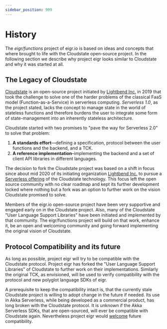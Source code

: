 ```yaml
---
sidebar_position: 999
---
```


# History

The _eigr/functions_ project of eigr.io is based on ideas and concepts that where brought to life with the Cloudstate
open-source project. In the following section we describe why project eigr looks similar to Cloudstate and why it was
started at all.

## The Legacy of Cloudstate

[Cloudstate](https://cloudstate.io) is an open-source project initiated by [Lightbend Inc.](https://lightbend.com/) in
2019 that took the challenge to solve one of the harder problems of the classical FaaS model (Function-as-a-Service) in
serverless computing. _Serverless 1.0_, as the project stated, lacks the concept to manage state in the world of
stateless functions and therefore burdens the user to integrate some form of state-management into an inherently
stateless architecture.

Cloudstate started with two promises to "pave the way for Serverless 2.0" to solve that problem:

1. **A standards effort**—defining a specification, protocol between the user functions and the backend, and a TCK.
2. **A reference implementation**–implementing the backend and a set of client API libraries in different languages.

The decision to fork the Cloudstate project was based on a shift in focus since about mid 2020 of its initiating
organization [Lightbend Inc.](https://lightbend.com/) to pursue
a [Serverless offering](https://www.lightbend.com/akka-serverless) of the Cloudstate technology. This focus left the
open source community with no clear roadmap and kept its further development locked where nothing but a fork was an
option to further work on the vision Cloudstate promised to solve.

Members of the eigr.io open-source project have been very supportive and engaged early on in the Cloudstate project.
Also, many of the Cloudstate "User Language Support Libraries" have been initiated and implemented by that community.
The eigr/functions project will build on that work, enhance it, be an open and welcoming community and going forward
implementing the original vision of Cloudstate.

## Protocol Compatibility and its future

As long as possible, project eigr will try to be compatible with the Cloudstate protocol. Project eigr has forked the
"User Language Support Libraries" of Cloudstate to further work on their implementations. Similarly the original TCK, as
envisioned, will be used to verify compatibility with the protocol and new polyglot language SDKs of eigr.

A prerequisite to keep the compatibility intact is, that the currently stale Cloudstate project is willing to adopt
change in the future if needed. Its use in Akka Serverless, while being developed as a commercial product, has long
broken with the Cloudstate protocol. It is unknown if the Akka Serverless SDKs, that are open-sourced, will ever be
compatible with Cloudstate again. Nevertheless project eigr
would [welcome](https://github.com/cloudstateio/cloudstate/issues/541)
future compatibility.